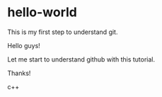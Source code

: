 # hello-world
This is my first step to understand git.

Hello guys!

Let me start to understand github with this tutorial.

Thanks!


c++
